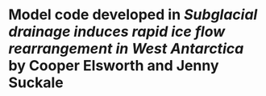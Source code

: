 # Model code developed in *Subglacial drainage induces rapid ice flow rearrangement in West Antarctica* by Cooper Elsworth and Jenny Suckale
